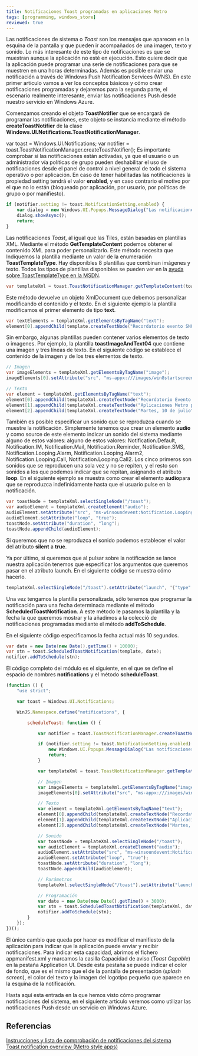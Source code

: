 ```yaml
---
title: Notificaciones Toast programadas en aplicaciones Metro
tags: [programming, windows_store]
reviewed: true
---
```

Las notificaciones de sistema o _Toast_ son los mensajes que aparecen en la esquina de la pantalla y que pueden ir acompañados de una imagen, texto y sonido. Lo más interesante de este tipo de notificaciones es que se muestran aunque la aplicación no esté en ejecución. Esto quiere decir que la aplicación puede programar una serie de notificaciones para que se muestren en una horas determinadas. Además es posible enviar una notificación a través de Windows Push Notification Services (WNS). En este primer articulo vamos a ver los conceptos básicos y cómo crear notificaciones programadas y dejaremos para la segunda parte, el escenario realmente interesante, enviar las notificaciones Push desde nuestro servicio en Windows Azure.

Comenzamos creando el objeto **ToastNotifier** que se encargará de programar las notificaciones, este objeto se instancia mediante el método **createToastNotifier** de la clase **Windows.UI.Notifications.ToastNotificationManager**.

var toast = Windows.UI.Notifications; var notifier = toast.ToastNotificationManager.createToastNotifier();</pre> Es importante comprobar si las notificaciones están activadas, ya que el usuario o un administrador vía políticas de grupo pueden deshabilitar el uso de notificaciones desde el panel de control a nivel general de todo el sistema operativo o por aplicación. En caso de tener habilitadas las notificaciones la propiedad setting tendrá el valor **enabled**, y en caso contrario el motivo por el que no lo están (bloqueado por aplicación, por usuario, por políticas de grupo o por manifiesto).

```js
if (notifier.setting != toast.NotificationSetting.enabled) {
    var dialog = new Windows.UI.Popups.MessageDialog("Las notificaciones no están habilitadas.");
    dialog.showAsync();
    return;
}
```

Las notificaciones _Toast_, al igual que las Tiles, están basadas en plantillas XML. Mediante el método **GetTemplateContent** podemos obtener el contenido XML para poder personalizarlo. Este método necesita que Indiquemos la plantilla mediante un valor de la enumeración **ToastTemplateType**. Hay disponibles 8 plantillas que combinan imágenes y texto. Todos los tipos de plantillas disponibles se pueden ver en la [ayuda sobre ToastTemplateType en la MSDN](http://msdn.microsoft.com/en-us/library/windows/apps/windows.ui.notifications.toasttemplatetype).

```csharp
var templateXml = toast.ToastNotificationManager.getTemplateContent(toast.ToastTemplateType.toastImageAndText04);
```

Este método devuelve un objeto XmlDocument que debemos personalizar modificando el contenido y el texto. En el siguiente ejemplo la plantilla modificamos el primer elemento de tipo **text**.

```csharp
var textElements = templateXml.getElementsByTagName("text");
element[0].appendChild(template.createTextNode("Recordatorio evento SNUG!"));
```

Sin embargo, algunas plantillas pueden contener varios elementos de texto o imagenes. Por ejemplo, la plantilla **toastImageAndText04** que contiene una imagen y tres líneas de texto. En el siguiente código se establece el contenido de la imagen y de los tres elementos de texto.

```csharp
// Imagen
var imageElements = templateXml.getElementsByTagName("image");
imageElements[0].setAttribute("src", "ms-appx:///images/win8startscreen.jpg");

// Texto
var element = templateXml.getElementsByTagName("text");
element[0].appendChild(templateXml.createTextNode("Recordatorio Evento SNUG!"));
element[1].appendChild(templateXml.createTextNode("Aplicaciones Metro para Desarrolladores Web"));
element[2].appendChild(templateXml.createTextNode("Martes, 10 de julio"));
```

También es posible especificar un sonido que se reproduzca cuando se muestre la notificación. Simplemente tenemos que crear un elemento **audio** y como source de este elemento indicar un sonido del sistema mediante alguno de estos valores: alguno de estos valores: Notification.Default, Notification.IM, Notification.Mail, Notification.Reminder, Notification.SMS, Notification.Looping.Alarm, Notification.Looping.Alarm2, Notification.Looping.Call, Notification.Looping.Call2. Los cinco primeros son sonidos que se reproducen una sola vez y no se repiten, y el resto son sonidos a los que podemos indicar que se repitan, asignando el atributo **loop**. En el siguiente ejemplo se muestra como crear el elemento **audio**para que se reproduzca indefinidamente hasta que el usuario pulse en la notificación.

```csharp
var toastNode = templateXml.selectSingleNode("/toast");
var audioElement = templateXml.createElement("audio");
audioElement.setAttribute("src", "ms-winsoundevent:Notification.Looping.Call");
audioElement.setAttribute("loop", "true");
toastNode.setAttribute("duration", "long");
toastNode.appendChild(audioElement);
```

Si queremos que no se reproduzca el sonido podemos establecer el valor del atributo **silent** a **true**.

Ya por último, si queremos que al pulsar sobre la notificación se lance nuestra aplicación tenemos que especificar los argumentos que queremos pasar en el atributo launch. En el siguiente código se muestra cómo hacerlo.

```csharp
templateXml.selectSingleNode("/toast").setAttribute("launch", '{"type":"toast","parameter1":"12345"}');
```

Una vez tengamos la plantilla personalizada, sólo tenemos que programar la notificación para una fecha determinada mediante el método **ScheduledToastNotification**. A este método le pasamos la plantilla y la fecha la que queremos mostrar y la añadimos a la colecció de notificaciones programadas mediante el método **addToSchedule**.

En el siguiente código especificamos la fecha actual más 10 segundos.

```csharp
var date = new Date(new Date().getTime() + 10000);
var stn = toast.ScheduledToastNotification(template, date);
notifier.addToSchedule(stn);
```

El código completo del módulo es el siguiente, en el que se define el espacio de nombres **notifications** y el método **scheduleToast**.

```js
(function () {
    "use strict";

    var toast = Windows.UI.Notifications;

    WinJS.Namespace.define("notifications", {

        scheduleToast: function () {

            var notifier = toast.ToastNotificationManager.createToastNotifier();

            if (notifier.setting != toast.NotificationSetting.enabled) {
                new Windows.UI.Popups.MessageDialog("Las notificaciones están deshabilitadas").showAsync();
                return;
            }

            var templateXml = toast.ToastNotificationManager.getTemplateContent(toast.ToastTemplateType.toastImageAndText04);

            // Imagen
            var imageElements = templateXml.getElementsByTagName("image");
            imageElements[0].setAttribute("src", "ms-appx:///images/win8startscreen.jpg");

            // Texto
            var element = templateXml.getElementsByTagName("text");
            element[0].appendChild(templateXml.createTextNode("Recordatorio Evento SNUG"));
            element[1].appendChild(templateXml.createTextNode("Aplicaciones Metro para Desarrolladores Web"));
            element[2].appendChild(templateXml.createTextNode("Martes, 10 de julio"));

            // Sonido
            var toastNode = templateXml.selectSingleNode("/toast");
            var audioElement = templateXml.createElement("audio");
            audioElement.setAttribute("src", "ms-winsoundevent:Notification.Looping.Call");
            audioElement.setAttribute("loop", "true");
            toastNode.setAttribute("duration", "long");
            toastNode.appendChild(audioElement);

            // Parámetros
            templateXml.selectSingleNode("/toast").setAttribute("launch", '{"type":"toast","parameter1":"12345"}');

            // Programación
            var date = new Date(new Date().getTime() + 3000);
            var stn = toast.ScheduledToastNotification(templateXml, date);
            notifier.addToSchedule(stn);
        }
    });
})();
```

El único cambio que queda por hacer es modificar el manifiesto de la aplicación para indicar que la aplicación puede enviar y recibir notificaciones. Para indicar esta capacidad, abrimos el fichero appmanifest.xml y marcamos la casilla Capacidad de aviso (*Toast Capable*) en la pestaña Application UI. Desde esta pestaña se puede indicar el color de fondo, que es el mismo que el de la pantalla de presentación (*splash screen*), el color del texto y la imagen del logotipo pequeño que aparece en la esquina de la notificación.

Hasta aquí esta entrada en la que hemos visto cómo programar notificaciones del sistema, en el siguiente artículo veremos como utilizar las notificaciones Push desde un servicio en Windows Azure.


Referencias
---

[Instrucciones y lista de comprobación de notificaciones del sistema](http://msdn.microsoft.com/es-es/library/windows/apps/hh465391.aspx)  
[Toast notification overview (Metro style apps)](http://msdn.microsoft.com/es-es/library/windows/apps/hh779727.aspx)  
